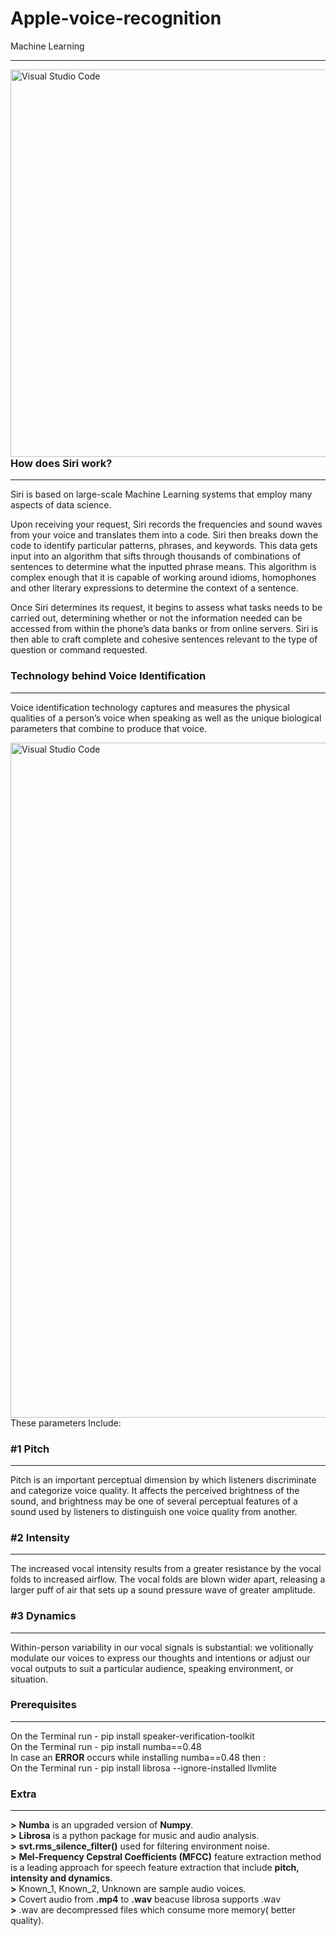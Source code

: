 # Apple-voice-recognition
Machine Learning

---

<img align="left" alt="Visual Studio Code" width="820px" height="620px" src="https://zesium.com/wp-content/uploads/2020/12/people-using-voice-recognition_18591-47310.jpg" /> 


### How does Siri work?

---

Siri is based on large-scale Machine Learning systems that employ many aspects of data science.
<br />

Upon receiving your request, Siri records the frequencies and sound
waves from your voice and translates them into a code. Siri then
breaks down the code to identify particular patterns, phrases, and
keywords. This data gets input into an algorithm that sifts through
thousands of combinations of sentences to determine what the
inputted phrase means. This algorithm is complex enough that it is
capable of working around idioms, homophones and other literary
expressions to determine the context of a sentence.

Once Siri determines its request, it begins to assess what tasks
needs to be carried out, determining whether or not the information
needed can be accessed from within the phone’s data banks or from
online servers. Siri is then able to craft complete and cohesive
sentences relevant to the type of question or command requested.

### Technology behind Voice Identification
---
Voice identification technology captures and measures the physical
qualities of a person’s voice when speaking as well as the unique
biological parameters that combine to produce that voice.

<img align="left" alt="Visual Studio Code" width="1080px" src="https://www.iphonelife.com/sites/iphonelife.com/files/heysiri.jpg" />

These parameters Include:

### #1 Pitch 

---

Pitch is an important perceptual dimension by which listeners
discriminate and categorize voice quality. It affects the perceived
brightness of the sound, and brightness may be one of several
perceptual features of a sound used by listeners to distinguish one
voice quality from another.

### #2 Intensity 

---

The increased vocal intensity results from a greater
resistance by the vocal folds to increased airflow. The vocal folds are
blown wider apart, releasing a larger puff of air that sets up a sound
pressure wave of greater amplitude.

### #3 Dynamics

---

Within-person variability in our vocal signals is
substantial: we volitionally modulate our voices to express our
thoughts and intentions or adjust our vocal outputs to suit a
particular audience, speaking environment, or situation.

### Prerequisites

---

On the Terminal run - pip install speaker-verification-toolkit
<br />
On the Terminal run - pip install numba==0.48
<br />
In case an **ERROR** occurs while installing numba==0.48 then :
<br />
On the Terminal run - pip install librosa --ignore-installed llvmlite

### Extra

---

**>** **Numba** is an upgraded version of **Numpy**.
<br />
**>** **Librosa** is a python package for music and audio analysis.
<br />
**>** **svt.rms_silence_filter()** used for filtering environment noise.
<br />
**>** **Mel-Frequency Cepstral Coefficients (MFCC)** feature extraction
method is a leading approach for speech feature extraction that include
**pitch, intensity and dynamics**.
<br />
**>** Known_1, Known_2, Unknown are sample audio voices.
<br />
**>** Covert audio from **.mp4** to **.wav** beacuse librosa supports .wav
<br />
**>** .wav are decompressed files which consume more memory( better quality).
